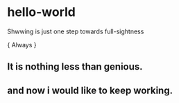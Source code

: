 # hello-world
Shwwing is just one step towards full-sightness

{ Always }

## It is nothing less than genious.

## and now i would like to keep working.
